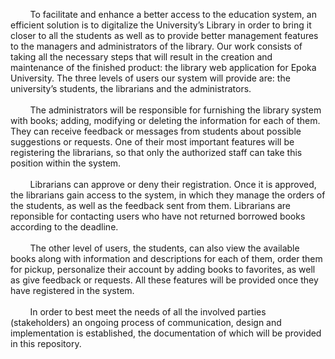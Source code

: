 &nbsp;&nbsp;&nbsp;&nbsp;&nbsp;&nbsp;&nbsp;&nbsp;To facilitate and enhance a better access to the education system, an efficient solution is to digitalize the University’s Library in order to bring it closer to all the students as well as to provide better management features to the managers and administrators of the library. Our work consists of taking all the necessary steps that will result in the creation and maintenance of the finished product: the library web application for Epoka University. The three levels of users our system will provide are: the university’s students, the librarians and the administrators.<br><br>&nbsp;&nbsp;&nbsp;&nbsp;&nbsp;&nbsp;&nbsp;&nbsp;The administrators will be responsible for furnishing the library system with books; adding, modifying or deleting the information for each of them. They can receive feedback or messages from students about possible suggestions or requests. One of their most important features will be registering the librarians, so that only the authorized staff can take this position within the system.<br><br>&nbsp;&nbsp;&nbsp;&nbsp;&nbsp;&nbsp;&nbsp;&nbsp;Librarians can approve or deny their registration. Once it is approved, the librarians gain access to the system, in which they manage the orders of the students, as well as the feedback sent from them. Librarians are reponsible for contacting users who have not returned borrowed books according to the deadline.<br><br> &nbsp;&nbsp;&nbsp;&nbsp;&nbsp;&nbsp;&nbsp;&nbsp;The other level of users, the students, can also view the available books along with information and descriptions for each of them, order them for pickup, personalize their account by adding books to favorites, as well as give feedback or requests. All these features will be provided once they have registered in the system.<br><br>&nbsp;&nbsp;&nbsp;&nbsp;&nbsp;&nbsp;&nbsp;&nbsp;In order to best meet the needs of all the involved parties (stakeholders) an ongoing process of communication, design and implementation is established, the documentation of which will be provided in this repository.
